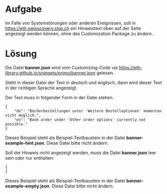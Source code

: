 # Aufgabe
Im Falle von Systemstörungen oder anderen Ereignissen, soll in https://eth.swisscovery.slsp.ch ein Hinweistext oben auf der Seite angezeigt werden können, ohne das Customization Package zu ändern.
 
# Lösung
Die Datei **banner.json** wird vom Customizing-Code via https://eth-library.github.io/snippets/primo/banner.json gelesen.

Steht in dieser Datei der Text in deutsch und englisch, dann wird dieser Text in der richtigen Sprache angezeigt.

Der Text muss in folgender Form in der Datei stehen.
```
{
    "de": "Bücherbestellungen unter 'Weitere Bestelloptionen' momentan nicht möglich.",
    "en": "Book order under 'Other order options' currently not possible."
}
```

Dieses Beispiel steht als Beispiel-Textbaustein in der Datei **banner-example-hint.json**.
Diese Datei bitte nicht ändern.

Soll der Hinweis nicht angezeigt werden, muss die Datei **banner.json** leer sein oder nur enthalten:
```
{
}
```

Dieses Beispiel steht als Beispiel-Textbaustein in der Datei **banner-example-empty.json**.
Diese Datei bitte nicht ändern.
